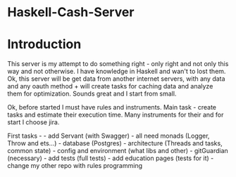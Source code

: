 # Haskell-Cash-Server

# Introduction

This server is my attempt to do something right - only right and not only this way and not otherwise.
I have knowledge in Haskell and wan't to lost them.
Ok, this server will be get data from another internet servers, with any data and any oauth method + will create tasks for caching data and analyze them for optimization. Sounds great and I start from small.  

Ok, before started I must have rules and instruments. Main task - create tasks and estimate their execution time.
Many instruments for their and for start I choose jira.

First tasks - 
        - add Servant (with Swagger)
        - all need monads (Logger, Throw and ets...)
        - database (Postgres)
        - architecture (Threads and tasks, common state)
        - config and environment (what libs and other)
        - gitGuardian (necessary)
        - add tests (full tests)
        - add education pages (tests for it)
        - change my other repo with rules programming